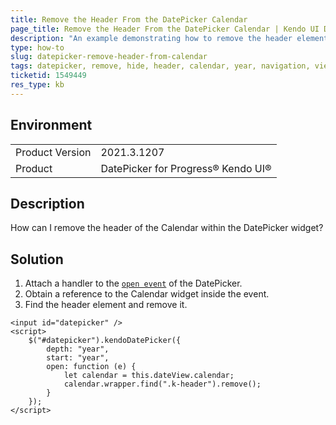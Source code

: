 ```yaml
---
title: Remove the Header From the DatePicker Calendar
page_title: Remove the Header From the DatePicker Calendar | Kendo UI DatePicker for jQuery
description: "An example demonstrating how to remove the header element from the calendar of the DatePicker widget."
type: how-to
slug: datepicker-remove-header-from-calendar
tags: datepicker, remove, hide, header, calendar, year, navigation, view
ticketid: 1549449
res_type: kb
---
```


## Environment

<table>
	<tr>
		<td>Product Version</td>
		<td>2021.3.1207</td>
	</tr>
	<tr>
		<td>Product</td>
		<td>DatePicker for Progress® Kendo UI®</td>
	</tr>
</table>

## Description

How can I remove the header of the Calendar within the DatePicker widget?

## Solution

1. Attach a handler to the [`open event`](/api/javascript/ui/datepicker/events/open) of the DatePicker.
1. Obtain a reference to the Calendar widget inside the event.
1. Find the header element and remove it.

```dojo
<input id="datepicker" />
<script>
    $("#datepicker").kendoDatePicker({
        depth: "year",
        start: "year",
        open: function (e) {
            let calendar = this.dateView.calendar;
            calendar.wrapper.find(".k-header").remove();
        }
    });
</script>
```